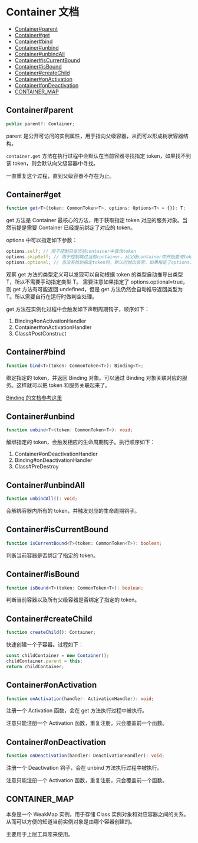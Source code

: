 # Container 文档

- [Container#parent](#container-parent)
- [Container#get](#container-get)
- [Container#bind](#container-bind)
- [Container#unbind](#container-unbind)
- [Container#unbindAll](#container-unbindall)
- [Container#isCurrentBound](#container-iscurrentbound)
- [Container#isBound](#container-isbound)
- [Container#createChild](#container-createchild)
- [Container#onActivation](#container-onactivation)
- [Container#onDeactivation](#container-ondeactivation)
- [CONTAINER_MAP](#container-map)

## Container#parent

```ts
public parent?: Container;
```

parent 是公开可访问的实例属性，用于指向父级容器，从而可以形成树状容器结构。

`container.get` 方法在执行过程中会默认在当前容器寻找指定 token，如果找不到该 token，则会默认向父级容器中寻找。

一直重复这个过程，直到父级容器不存在为止。

## Container#get

```ts
function get<T>(token: CommonToken<T>, options: Options<T> = {}): T;
```

get 方法是 Container 最核心的方法，用于获取指定 token 对应的服务对象。当然前提是需要 Container 已经提前绑定了对应的 token。

options 中可以指定如下参数：

```ts
options.self; // 用于控制只在当前container中查询token
options.skipSelf; // 用于控制跳过当前container，从父级container中开始查询token
options.optional; // 当没有找到指定token时，默认时抛出异常，如果指定了options.optional=true，那么返回undefined
```

观察 get 方法的类型定义可以发现可以自动根据 token 的类型自动推导出类型 T，所以不需要手动指定类型 T。
需要注意如果指定了 options.optional=true，则 get 方法有可能返回 undefined，但是 get 方法仍然会自动推导返回类型为 T。所以需要自行在运行时做判空处理。

get 方法在实例化过程中会触发如下声明周期钩子，顺序如下：

1. Binding#onActivationHandler
2. Container#onActivationHandler
3. Class#PostConstruct

## Container#bind

```ts
function bind<T>(token: CommonToken<T>): Binding<T>;
```

绑定指定的 token，并返回 Binding 对象。可以通过 Binding 对象关联对应的服务。这样就可以把 token 和服务关联起来了。

[Binding 的文档参考这里](./BINDING.md)

## Container#unbind

```ts
function unbind<T>(token: CommonToken<T>): void;
```

解绑指定的 token，会触发相应的生命周期钩子。执行顺序如下：

1. Container#onDeactivationHandler
2. Binding#onDeactivationHandler
3. Class#PreDestroy

## Container#unbindAll

```ts
function unbindAll(): void;
```

会解绑容器内所有的 token，并触发对应的生命周期钩子。

## Container#isCurrentBound

```ts
function isCurrentBound<T>(token: CommonToken<T>): boolean;
```

判断当前容器是否绑定了指定的 token。

## Container#isBound

```ts
function isBound<T>(token: CommonToken<T>): boolean;
```

判断当前容器以及所有父级容器是否绑定了指定的 token。

## Container#createChild

```ts
function createChild(): Container;
```

快速创建一个子容器。过程如下：

```ts
const childContainer = new Container();
childContainer.parent = this;
return childContainer;
```

## Container#onActivation

```ts
function onActivation(handler: ActivationHandler): void;
```

注册一个 Activation 函数，会在 get 方法执行过程中被执行。

注意只能注册一个 Activation 函数，重复注册，只会覆盖前一个函数。

## Container#onDeactivation

```ts
function onDeactivation(handler: DeactivationHandler): void;
```

注册一个 Deactivation 钩子，会在 unbind 方法执行过程中被执行。

注意只能注册一个 Activation 函数，重复注册，只会覆盖前一个函数。

## CONTAINER_MAP

本身是一个 WeakMap 实例，用于存储 Class 实例对象和对应容器之间的关系。从而可以方便的知道当前实例对象是由哪个容器创建的。

主要用于上层工具库来使用。
